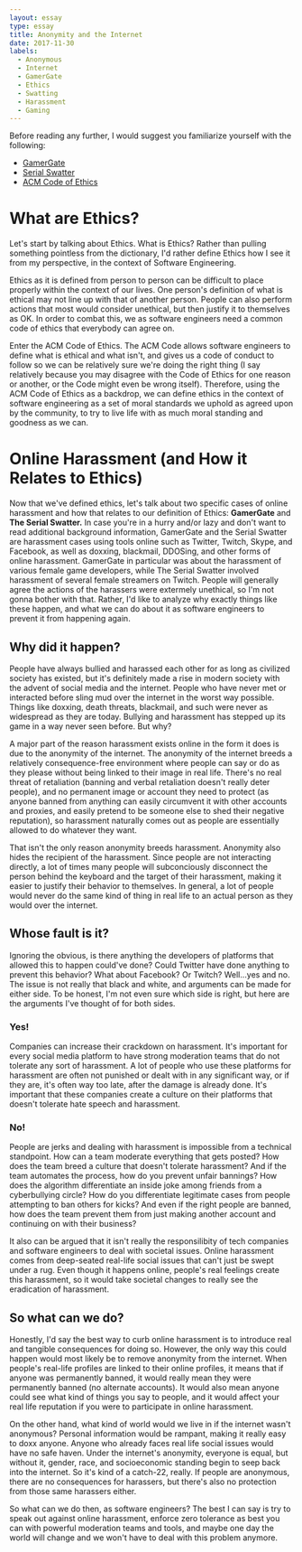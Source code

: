 ```yaml
---
layout: essay
type: essay
title: Anonymity and the Internet
date: 2017-11-30
labels:
  - Anonymous
  - Internet
  - GamerGate
  - Ethics
  - Swatting
  - Harassment
  - Gaming
---
```


Before reading any further, I would suggest you familiarize yourself with the following:
- [GamerGate](https://en.wikipedia.org/wiki/Gamergate_controversy)
- [Serial Swatter](http://www.nytimes.com/2015/11/29/magazine/the-serial-swatter.html)
- [ACM Code of Ethics](https://www.acm.org/about-acm/acm-code-of-ethics-and-professional-conduct)

# What are Ethics?

Let's start by talking about Ethics. What is Ethics? Rather than pulling something pointless from the dictionary, I'd rather define Ethics how I see it from my perspective, in the context of Software Engineering.

Ethics as it is defined from person to person can be difficult to place properly within the context of our lives. One person's definition of what is ethical may not line up with that of another person. People can also perform actions that most would consider unethical, but then justify it to themselves as OK. In order to combat this, we as software engineers need a common code of ethics that everybody can agree on.

Enter the ACM Code of Ethics. The ACM Code allows software engineers to define what is ethical and what isn't, and gives us a code of conduct to follow so we can be relatively sure we're doing the right thing (I say relatively because you may disagree with the Code of Ethics for one reason or another, or the Code might even be wrong itself). Therefore, using the ACM Code of Ethics as a backdrop, we can define ethics in the context of software engineering as a set of moral standards we uphold as agreed upon by the community, to try to live life with as much moral standing and goodness as we can.

# Online Harassment (and How it Relates to Ethics)

Now that we've defined ethics, let's talk about two specific cases of online harassment and how that relates to our definition of Ethics: **GamerGate** and **The Serial Swatter.** In case you're in a hurry and/or lazy and don't want to read additional background information, GamerGate and the Serial Swatter are harassment cases using tools online such as Twitter, Twitch, Skype, and Facebook, as well as doxxing, blackmail, DDOSing, and other forms of online harassment. GamerGate in particular was about the harassment of various female game developers, while The Serial Swatter involved harassment of several female streamers on Twitch. People will generally agree the actions of the harassers were extermely unethical, so I'm not gonna bother with that. Rather, I'd like to analyze why exactly things like these happen, and what we can do about it as software engineers to prevent it from happening again.

## Why did it happen?

People have always bullied and harassed each other for as long as civilized society has existed, but it's definitely made a rise in modern society with the advent of social media and the internet. People who have never met or interacted before sling mud over the internet in the worst way possible. Things like doxxing, death threats, blackmail, and such were never as widespread as they are today. Bullying and harassment has stepped up its game in a way never seen before. But why?

A major part of the reason harassment exists online in the form it does is due to the anonymity of the internet. The anonymity of the internet breeds a relatively consequence-free environment where people can say or do as they please without being linked to their image in real life. There's no real threat of retaliation (banning and verbal retaliation doesn't really deter people), and no permanent image or account they need to protect (as anyone banned from anything can easily circumvent it with other accounts and proxies, and easily pretend to be someone else to shed their negative reputation), so harassment naturally comes out as people are essentially allowed to do whatever they want.

That isn't the only reason anonymity breeds harassment. Anonymity also hides the recipient of the harassment. Since people are not interacting directly, a lot of times many people will subconciously disconnect the person behind the keyboard and the target of their harassment, making it easier to justify their behavior to themselves. In general, a lot of people would never do the same kind of thing in real life to an actual person as they would over the internet.

## Whose fault is it?

Ignoring the obvious, is there anything the developers of platforms that allowed this to happen could've done? Could Twitter have done anything to prevent this behavior? What about Facebook? Or Twitch? Well...yes and no. The issue is not really that black and white, and arguments can be made for either side. To be honest, I'm not even sure which side is right, but here are the arguments I've thought of for both sides.

### Yes!

Companies can increase their crackdown on harassment. It's important for every social media platform to have strong moderation teams that do not tolerate any sort of harassment. A lot of people who use these platforms for harassment are often not punished or dealt with in any significant way, or if they are, it's often way too late, after the damage is already done. It's important that these companies create a culture on their platforms that doesn't tolerate hate speech and harassment.

### No!

People are jerks and dealing with harassment is impossible from a technical standpoint. How can a team moderate everything that gets posted? How does the team breed a culture that doesn't tolerate harassment? And if the team automates the process, how do you prevent unfair bannings? How does the algorithm differentiate an inside joke among friends from a cyberbullying circle? How do you differentiate legitimate cases from people attempting to ban others for kicks? And even if the right people are banned, how does the team prevent them from just making another account and continuing on with their business?

It also can be argued that it isn't really the responsilibity of tech companies and software engineers to deal with societal issues. Online harassment comes from deep-seated real-life social issues that can't just be swept under a rug. Even though it happens online, people's real feelings create this harassment, so it would take societal changes to really see the eradication of harassment.

## So what can we do?

Honestly, I'd say the best way to curb online harassment is to introduce real and tangible consequences for doing so. However, the only way this could happen would most likely be to remove anonymity from the internet. When people's real-life profiles are linked to their online profiles, it means that if anyone was permanently banned, it would really mean they were permanently banned (no alternate accounts). It would also mean anyone could see what kind of things you say to people, and it would affect your real life reputation if you were to participate in online harassment. 

On the other hand, what kind of world would we live in if the internet wasn't anonymous? Personal information would be rampant, making it really easy to doxx anyone. Anyone who already faces real life social issues would have no safe haven. Under the internet's anonymity, everyone is equal, but without it, gender, race, and socioeconomic standing begin to seep back into the internet. So it's kind of a catch-22, really. If people are anonymous, there are no consequences for harassers, but there's also no protection from those same harassers either. 

So what can we do then, as software engineers? The best I can say is try to speak out against online harassment, enforce zero tolerance as best you can with powerful moderation teams and tools, and maybe one day the world will change and we won't have to deal with this problem anymore.




